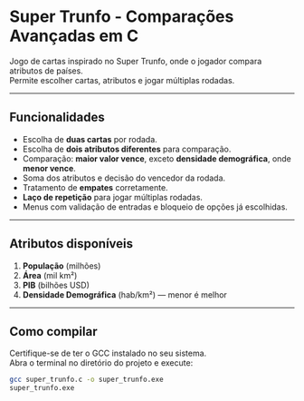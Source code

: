 # Super Trunfo - Comparações Avançadas em C

Jogo de cartas inspirado no Super Trunfo, onde o jogador compara atributos de países.  
Permite escolher cartas, atributos e jogar múltiplas rodadas.

---

## Funcionalidades

- Escolha de **duas cartas** por rodada.  
- Escolha de **dois atributos diferentes** para comparação.  
- Comparação: **maior valor vence**, exceto **densidade demográfica**, onde **menor vence**.  
- Soma dos atributos e decisão do vencedor da rodada.  
- Tratamento de **empates** corretamente.  
- **Laço de repetição** para jogar múltiplas rodadas.  
- Menus com validação de entradas e bloqueio de opções já escolhidas.  

---

## Atributos disponíveis

1. **População** (milhões)  
2. **Área** (mil km²)  
3. **PIB** (bilhões USD)  
4. **Densidade Demográfica** (hab/km²) — menor é melhor  

---

## Como compilar

Certifique-se de ter o GCC instalado no seu sistema.  
Abra o terminal no diretório do projeto e execute:

```bash
gcc super_trunfo.c -o super_trunfo.exe
super_trunfo.exe
